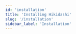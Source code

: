 ```yaml
---
id: 'installation'
title: 'Installing Hikidashi'
slug: '/installation'
sidebar_label: 'Installation'
---
```

